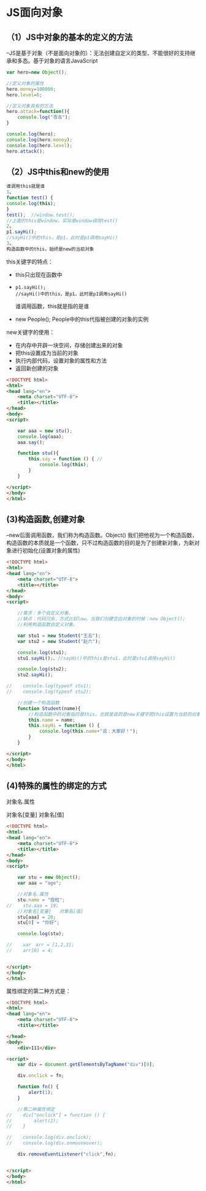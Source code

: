 # JS面向对象

## （1）JS中对象的基本的定义的方法

–JS是基于对象（不是面向对象的）：无法创建自定义的类型、不能很好的支持继承和多态。基于对象的语言JavaScript

```javascript
var hero=new Object();

//定义对象的属性
hero.money=100000;
hero.level=6;

//定义对象具有的方法
hero.attack=function(){
	console.log("攻击");
}

console.log(hero);
console.log(hero.money);
console.log(hero.level);
hero.attack();
```

## （2）JS中this和new的使用

```javascript
谁调用this就是谁
1、
function test() {
console.log(this);
}
test();  //window.test();
//上面的this是window，实际是window调用test()
2、
p1.sayHi(); 
//sayHi()中的this，是p1，此时是p1调用sayHi()
3、
构造函数中的this，始终是new的当前对象
```

this关键字的特点：

- this只出现在函数中

- ```
  p1.sayHi(); 
  //sayHi()中的this，是p1，此时是p1调用sayHi()
  ```

  谁调用函数，this就是指的是谁

- new People();   People中的this代指被创建的对象的实例

new关键字的使用：

- 在内存中开辟一块空间，存储创建出来的对象
- 把this设置成为当前的对象
- 执行内部代码，设置对象的属性和方法
- 返回新创建的对象

```html
<!DOCTYPE html>
<html>
<head lang="en">
    <meta charset="UTF-8">
    <title></title>
</head>
<body>
<script>

    var aaa = new stu();
    console.log(aaa);
    aaa.say();

    function stu(){
        this.say = function () { //
            console.log(this);
        }
    }

</script>
</body>
</html>
```



## (3)构造函数,创建对象

–new后面调用函数，我们称为构造函数。Object()
我们把他视为一个构造函数，构造函数的本质就是一个函数，只不过构造函数的目的是为了创建新对象，为新对象进行初始化(设置对象的属性)

```html
<!DOCTYPE html>
<html>
<head lang="en">
    <meta charset="UTF-8">
    <title></title>
</head>
<body>
<script>

    //需求：多个自定义对象。
    //缺点：代码冗余，方式比较low。当我们创建空白对象的时候：new Object();
    //利用构造函数自定义对象。

    var stu1 = new Student("王五");
    var stu2 = new Student("赵六");

    console.log(stu1);
    stu1.sayHi();、//sayHi()中的this是stu1，此时是stu1调用sayHi()

    console.log(stu2);
    stu2.sayHi();

//    console.log(typeof stu1);
//    console.log(typeof stu2);

    //创建一个构造函数
    function Student(name){
        //构造函数中的对象指的是this。也就是说的是new关键字把this设置为当前的对象，this代指的是被创			建的对象的实例。
        this.name = name;
        this.sayHi = function () {
            console.log(this.name+"说：大家好！");
        }
    }

</script>
</body>
</html>
```

## (4)特殊的属性的绑定的方式

对象名.属性

对象名[变量]   对象名[值]

```html
<!DOCTYPE html>
<html>
<head lang="en">
    <meta charset="UTF-8">
    <title></title>
</head>
<body>
<script>

    var stu = new Object();
    var aaa = "age";

    //对象名.属性
    stu.name = "拴柱";
//    stu.aaa = 19;
    //对象名[变量]   对象名[值]
    stu[aaa] = 20;
    stu[0] = "你好";

    console.log(stu);

//    var　arr = [1,2,3];
//    arr[0] = 4;


</script>
</body>
</html>
```

属性绑定的第二种方式是：

```html
<!DOCTYPE html>
<html>
<head lang="en">
    <meta charset="UTF-8">
    <title></title>

</head>
<body>
    <div>111</div>

<script>
    var div = document.getElementsByTagName("div")[0];

    div.onclick = fn;

    function fn() {
        alert(1);
    }

    //第二种属性绑定
//    div["onclick"] = function () {
//        alert(2);
//    }

//    console.log(div.onclick);
//    console.log(div.onmouseover);

    div.removeEventListener("click",fn);


</script>
</body>
</html>
```

